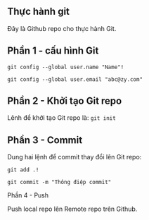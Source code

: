 ## Thực hành git
Đây là Github repo cho thực hành Git.

## Phần 1 - cấu hình Git

```
git config --global user.name "Name"!

git config --global user.email "abc@zy.com"
```

## Phần 2 - Khởi tạo Git repo
 
Lênh để khởi tạo Git repo là: `git init`

## Phần 3 - Commit

Dung hai lệnh để commit thay đổi lên Git repo:

```
git add .!

git commit -m "Thông điệp commit"
```
Phần 4 - Push

Push local repo lên Remote repo trên Github.

